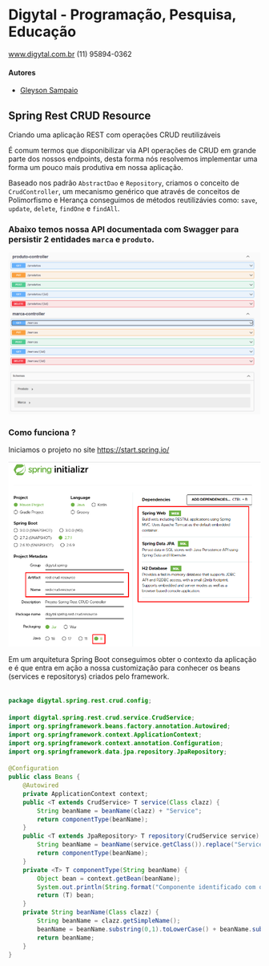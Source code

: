 # Digytal - Programação, Pesquisa, Educação
www.digytal.com.br
(11) 95894-0362

#### Autores
- [Gleyson Sampaio](https://github.com/glysns)

## Spring Rest CRUD Resource
Criando uma aplicação REST com operações CRUD reutilizáveis

É comum termos que disponibilizar via API operações de CRUD em grande parte dos nossos endpoints, desta forma nós resolvemos implementar uma forma um pouco mais produtiva em nossa aplicação.

Baseado nos padrão `AbstractDao` e `Repository`, criamos o conceito de `CrudController`, um mecanismo genérico que através de conceitos de Polimorfismo e Herança conseguimos de métodos reutilizávies como: `save`, `update`, `delete`, `findOne` e `findAll`.

### Abaixo temos nossa API documentada com Swagger para persistir 2 entidades `marca` e `produto`.


![](/img/swagger.png "Bens criados")

### Como funciona ?
Iniciamos o projeto no site https://start.spring.io/

![](/img/start.png "Bens criados")

Em um arquitetura Spring Boot conseguimos obter o contexto da aplicação e é que entra em ação a nossa customização para conhecer os beans (services e repositorys) criados pelo framework.

```java

package digytal.spring.rest.crud.config;

import digytal.spring.rest.crud.service.CrudService;
import org.springframework.beans.factory.annotation.Autowired;
import org.springframework.context.ApplicationContext;
import org.springframework.context.annotation.Configuration;
import org.springframework.data.jpa.repository.JpaRepository;

@Configuration
public class Beans {
    @Autowired
    private ApplicationContext context;
    public <T extends CrudService> T service(Class clazz) {
        String beanName = beanName(clazz) + "Service";
        return componentType(beanName);
    }
    public <T extends JpaRepository> T repository(CrudService service) {
        String beanName = beanName(service.getClass()).replace("Service","Repository");
        return componentType(beanName);
    }
    private <T> T componentType(String beanName) {
        Object bean = context.getBean(beanName);
        System.out.println(String.format("Componente identificado com o nome: %s localizado em: %s", beanName,  bean.toString()));
        return (T) bean;
    }
    private String beanName(Class clazz) {
        String beanName = clazz.getSimpleName();
        beanName = beanName.substring(0,1).toLowerCase() + beanName.substring(1,beanName.length());
        return beanName;
    }
}

```


